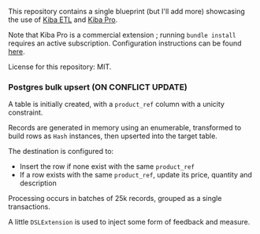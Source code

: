 This repository contains a single blueprint (but I'll add more) showcasing the use of [Kiba ETL](https://www.kiba-etl.org) and [Kiba Pro](https://github.com/thbar/kiba/wiki#kiba-pro).

Note that Kiba Pro is a commercial extension ; running `bundle install` requires an active subscription. Configuration instructions can be found [here](https://github.com/thbar/kiba/wiki/How-to-install-Kiba-Pro).

License for this repository: MIT.

### Postgres bulk upsert (ON CONFLICT UPDATE)

A table is initially created, with a `product_ref` column with a unicity constraint.

Records are generated in memory using an enumerable, transformed to build rows as `Hash` instances, then upserted into the target table.

The destination is configured to:
- Insert the row if none exist with the same `product_ref`
- If a row exists with the same `product_ref`, update its price, quantity and description

Processing occurs in batches of 25k records, grouped as a single transactions.

A little `DSLExtension` is used to inject some form of feedback and measure.
